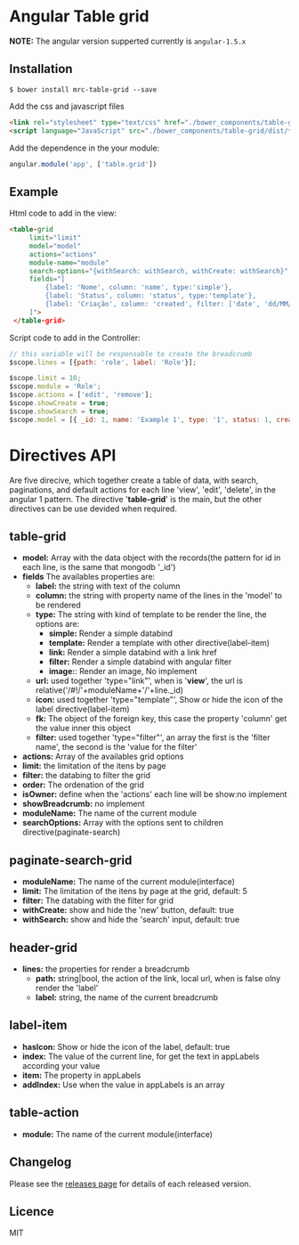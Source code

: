 # Angular Table grid

**NOTE:** The angular version supperted currently is `angular-1.5.x`
 
## Installation
````
$ bower install mrc-table-grid --save
````

Add the css and javascript files

```Html
<link rel="stylesheet" type="text/css" href="./bower_components/table-grid/dist/table-grid.css">
<script language="JavaScript" src="./bower_components/table-grid/dist/table-grid.js"></script>
```

Add the dependence in the your module:

```Javascript
angular.module('app', ['table.grid'])
```


## Example

Html code to add in the view:

```Html
<table-grid 
     limit="limit"
     model="model"
     actions="actions"
     module-name="module"
     search-options="{withSearch: withSearch, withCreate: withSearch}"
     fields="[
         {label: 'Nome', column: 'name', type:'simple'},
         {label: 'Status', column: 'status', type:'template'}, 
         {label: 'Criação', column: 'created', filter: ['date', 'dd/MM/yyyy'], type:'filter'}, 
     ]">
 </table-grid>
```

Script code to add in the Controller:

```javascript
// this variable will be responsable to create the breadcrumb
$scope.lines = [{path: 'role', label: 'Role'}];

$scope.limit = 10;
$scope.module = 'Role';
$scope.actions = ['edit', 'remove'];
$scope.showCreate = true;
$scope.showSearch = true;
$scope.model = [{ _id: 1, name: 'Example 1', type: '1', status: 1, created: new Date() }];
```

# Directives API
Are five direcive, which together create a table of data, with search, paginations, and default actions for each line 'view', 'edit', 'delete',  in the angular 1 pattern. The directive '**table-grid**' is the main, but the other directives can be use devided when required.
    
## table-grid

* **model:** Array with the data object with the records(the pattern for id in each line, is the same that mongodb '_id')
* **fields** The availables properties are:
  * **label:** the string with text of the column
  * **column:** the string with property name of the lines in the 'model' to be rendered
  * **type:** The string with kind of template to be render the line, the options are:
    * **simple:** Render a simple databind
    * **template:** Render a template with other directive(label-item)
    * **link:** Render a simple databind with a link href
    * **filter:** Render a simple databind with angular filter
    * **image:**: Render an image, No implement
  * **url:** used together 'type="link"', when is '**view**', the url is relative('/#!/'+moduleName+'/'+line._id)
  * **icon:** used together 'type="template"', Show or hide the icon of the label directive(label-item)
  * **fk:** The object of the foreign key, this case the property 'column' get the value inner this object
  * **filter:** used together 'type="filter"', an array the first is the 'filter name', the second is the 'value for the filter'
* **actions:** Array of the availables grid options
* **limit:** the limitation of the itens by page
* **filter:** the databing to filter the grid
* **order:** The ordenation of the grid
* **isOwner:** define when the 'actions' each line will be show:no implement
* **showBreadcrumb:** no implement
* **moduleName:** The name of the current module
* **searchOptions:** Array with the options sent to children directive(paginate-search)

## paginate-search-grid
* **moduleName:** The name of the current module(interface) 
* **limit:** The limitation of the itens by page at the grid, default: 5
* **filter:** The databing with the filter for grid 
* **withCreate:** show and hide the 'new' button, default: true
* **withSearch:** show and hide the 'search' input, default: true


## header-grid
* **lines:** the properties for render a breadcrumb
  * **path:** string|bool, the action of the link, local url, when is false olny render the 'label'
  * **label:** string, the name of the current breadcrumb
  
  
## label-item
* **hasIcon:** Show or hide the icon of the label, default: true
* **index:** The value of the current line, for get the text in appLabels according your value
* **item:** The property in appLabels
* **addIndex:** Use when the value in appLabels is an array

## table-action
* **module:** The name of the current module(interface)


## Changelog

Please see the [releases page](https://github.com/MRCardoso/table-grid/releases) for details
of each released version.

## Licence

MIT
